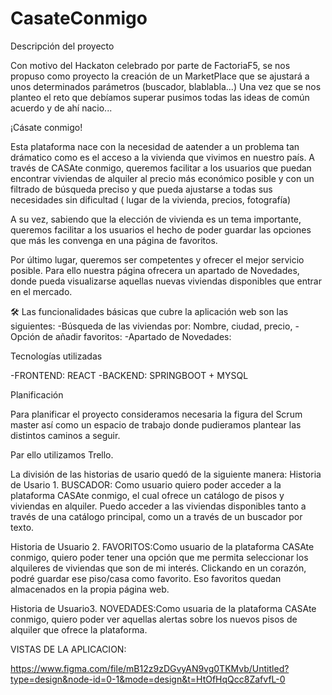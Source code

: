 # CasateConmigo


Descripción del proyecto

Con motivo del Hackaton celebrado por parte de FactoriaF5, se nos propuso como proyecto la creación de un MarketPlace que se ajustará a unos determinados parámetros (buscador, blablabla...)
Una vez que se nos planteo el reto que debíamos superar pusimos todas las ideas de común acuerdo y de ahí nacio...

¡Cásate conmigo!

Esta plataforma nace con la necesidad de aatender a un problema tan drámatico como es el acceso a la vivienda que vivimos en nuestro país.
A través de CASAte conmigo, queremos facilitar a los usuarios que puedan encontrar viviendas de alquiler al precio más económico posible y con un filtrado de búsqueda preciso y que pueda ajustarse a todas sus necesidades sin dificultad ( lugar de la vivienda, precios, fotografía)

A su vez, sabiendo que la elección de vivienda es un tema importante, queremos facilitar a los usuarios el hecho de poder guardar las opciones que más les convenga en una página de favoritos.

Por último lugar, queremos ser competentes y ofrecer el mejor servicio posible. Para ello nuestra página ofrecera un apartado de Novedades, donde pueda visualizarse aquellas nuevas viviendas disponibles que entrar en el mercado.

🛠️ Las funcionalidades básicas que cubre la aplicación web son las siguientes:
-Búsqueda de las viviendas por: Nombre, ciudad, precio, 
-Opción de añadir favoritos:
-Apartado de Novedades:

Tecnologías utilizadas

-FRONTEND: REACT
-BACKEND: SPRINGBOOT + MYSQL

Planificación

Para planificar el proyecto consideramos necesaria la figura del Scrum master así como un espacio de trabajo donde pudieramos plantear las distintos caminos a seguir.

Par ello utilizamos Trello.

La división de las historias de usario quedó de la siguiente manera:
Historia de Usario 1. BUSCADOR: Como usuario quiero poder acceder a la plataforma CASAte conmigo, el cual ofrece un catálogo de pisos y viviendas en alquiler.
Puedo acceder a las viviendas disponibles tanto a través de una catálogo principal, como un a través de un buscador por texto.

Historia de Usuario 2. FAVORITOS:Como usuario de la plataforma CASAte conmigo, quiero poder tener una opción que me permita seleccionar los alquileres de viviendas que son de mi interés. Clickando en un corazón, podré guardar ese piso/casa como favorito. Eso favoritos quedan almacenados en la propia página web.

Historia de Usuario3. NOVEDADES:Como usuaria de la plataforma CASAte conmigo, quiero poder ver aquellas alertas sobre los nuevos pisos de alquiler que ofrece la plataforma.


VISTAS DE LA APLICACION:

https://www.figma.com/file/mB12z9zDGvyAN9vg0TKMvb/Untitled?type=design&node-id=0-1&mode=design&t=HtOfHqQcc8ZafvfL-0


